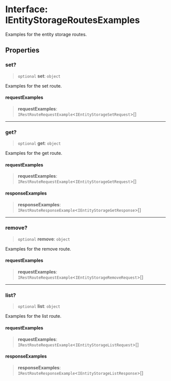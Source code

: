 # Interface: IEntityStorageRoutesExamples

Examples for the entity storage routes.

## Properties

### set?

> `optional` **set**: `object`

Examples for the set route.

#### requestExamples

> **requestExamples**: `IRestRouteRequestExample`\<`IEntityStorageSetRequest`\>[]

***

### get?

> `optional` **get**: `object`

Examples for the get route.

#### requestExamples

> **requestExamples**: `IRestRouteRequestExample`\<`IEntityStorageGetRequest`\>[]

#### responseExamples

> **responseExamples**: `IRestRouteResponseExample`\<`IEntityStorageGetResponse`\>[]

***

### remove?

> `optional` **remove**: `object`

Examples for the remove route.

#### requestExamples

> **requestExamples**: `IRestRouteRequestExample`\<`IEntityStorageRemoveRequest`\>[]

***

### list?

> `optional` **list**: `object`

Examples for the list route.

#### requestExamples

> **requestExamples**: `IRestRouteRequestExample`\<`IEntityStorageListRequest`\>[]

#### responseExamples

> **responseExamples**: `IRestRouteResponseExample`\<`IEntityStorageListResponse`\>[]
